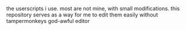 the userscripts i use. most are not mine, with small modifications. this repository serves as a way for me to edit them easily without tampermonkeys god-awful editor
